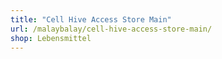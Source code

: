 ```yaml
---
title: "Cell Hive Access Store Main"
url: /malaybalay/cell-hive-access-store-main/
shop: Lebensmittel
---
```

